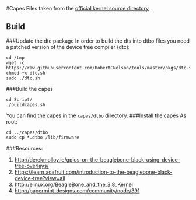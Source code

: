 #Capes
Files taken from the [official kernel source directory](https://github.com/beagleboard/linux/tree/3.8/firmware/capes) .

## Build
###Update the dtc package
In order to build the dts into dtbo files you need a patched version of the device tree compiler (dtc):

	cd /tmp
	wget -c https://raw.githubusercontent.com/RobertCNelson/tools/master/pkgs/dtc.sh
	chmod +x dtc.sh
	sudo ./dtc.sh

###Build the capes

	cd Script/
	./buildcapes.sh

You can find the capes in the `capes/dtbo` directory.
###Install the capes
As root:

	cd ../capes/dtbo
	sudo cp *.dtbo /lib/firmware

###Resources:
1. http://derekmolloy.ie/gpios-on-the-beaglebone-black-using-device-tree-overlays/
2. https://learn.adafruit.com/introduction-to-the-beaglebone-black-device-tree?view=all
3. http://elinux.org/BeagleBone_and_the_3.8_Kernel
4. http://papermint-designs.com/community/node/391

